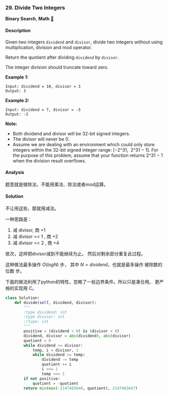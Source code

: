 ### 29. Divide Two Integers

**Binary Search**, **Math**    [🧡](https://leetcode.com/problems/divide-two-integers)    

#### Description

Given two integers `dividend` and `divisor`, divide two integers without using multiplication, division and mod operator.

Return the quotient after dividing `dividend` by `divisor`.

The integer division should truncate toward zero.

**Example 1:**

```
Input: dividend = 10, divisor = 3
Output: 3
```

**Example 2:**

```
Input: dividend = 7, divisor = -3
Output: -2
```

**Note:**
- Both dividend and divisor will be 32-bit signed integers.
- The divisor will never be 0.
- Assume we are dealing with an environment which could only store integers within the 32-bit signed integer range: [−2^31,  2^31 − 1]. For the purpose of this problem, assume that your function returns 2^31 − 1 when the division result overflows.

#### Analysis

题意就是做除法，不能用乘法、除法或者mod运算。

#### Solution

不让用这些，那就用减法。

一种思路是：

1. 减 divisor, 商 +1
2. 减 divisor << 1 , 商 +2
3. 减 divisor << 2 , 商 +4

依次，这样把divisor减到不能继续为止。 然后对剩余部分重复此过程。

这种做法最多操作 $O(log N)$ 步， 其中  $N = dividend$，也就是最多操作 被除数的位数 步。

下面的做法利用了python的特性，忽略了一些边界条件。所以只是凑合用。 更严格的实现用 C。

```python
class Solution:
    def divide(self, dividend, divisor):
        """
        :type dividend: int
        :type divisor: int
        :rtype: int
        """
        positive = (dividend < 0) is (divisor < 0)
        dividend, divisor = abs(dividend), abs(divisor)
        quotient = 0
        while dividend >= divisor:
            temp, i = divisor, 1
            while dividend >= temp:
                dividend -= temp
                quotient += i
                i <<= 1
                temp <<= 1
        if not positive:
            quotient = -quotient
        return min(max(-2147483648, quotient), 2147483647)
```
